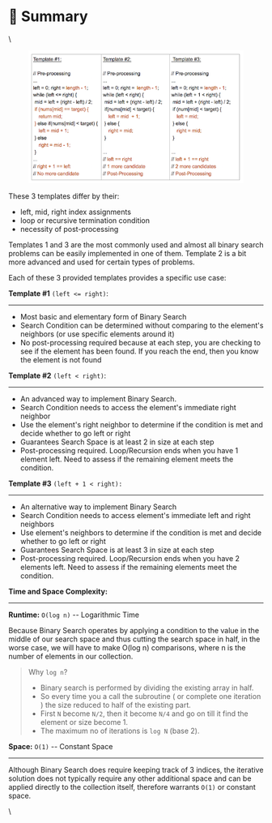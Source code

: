 # 🔸 Summary

\


<div align="left">

<figure><img src="../../../../.gitbook/assets/image (1) (1) (1) (1) (1) (1) (1).png" alt=""><figcaption></figcaption></figure>

</div>

These 3 templates differ by their:

* left, mid, right index assignments
* loop or recursive termination condition
* necessity of post-processing

Templates 1 and 3 are the most commonly used and almost all binary search problems can be easily implemented in one of them. Template 2 is a bit more advanced and used for certain types of problems.

Each of these 3 provided templates provides a specific use case:



**Template #1** `(left <= right)`:

***

* Most basic and elementary form of Binary Search
* Search Condition can be determined without comparing to the element's neighbors (or use specific elements around it)
* No post-processing required because at each step, you are checking to see if the element has been found. If you reach the end, then you know the element is not found

**Template #2** `(left < right)`:

***

* An advanced way to implement Binary Search.
* Search Condition needs to access the element's immediate right neighbor
* Use the element's right neighbor to determine if the condition is met and decide whether to go left or right
* Guarantees Search Space is at least 2 in size at each step
* Post-processing required. Loop/Recursion ends when you have 1 element left. Need to assess if the remaining element meets the condition.

**Template #3** `(left + 1 < right):`

***

* An alternative way to implement Binary Search
* Search Condition needs to access element's immediate left and right neighbors
* Use element's neighbors to determine if the condition is met and decide whether to go left or right
* Guarantees Search Space is at least 3 in size at each step
* Post-processing required. Loop/Recursion ends when you have 2 elements left. Need to assess if the remaining elements meet the condition.

**Time and Space Complexity:**

***

**Runtime:** `O(log n)` -- Logarithmic Time

Because Binary Search operates by applying a condition to the value in the middle of our search space and thus cutting the search space in half, in the worse case, we will have to make O(log n) comparisons, where n is the number of elements in our collection.

> Why `log n`?
>
> * Binary search is performed by dividing the existing array in half.
> * So every time you a call the subroutine ( or complete one iteration ) the size reduced to half of the existing part.
> * First `N` become `N/2`, then it become `N/4` and go on till it find the element or size become 1.
> * The maximum no of iterations is `log N` (base 2).

&#x20;

**Space:** `O(1)` -- Constant Space

***

Although Binary Search does require keeping track of 3 indices, the iterative solution does not typically require any other additional space and can be applied directly to the collection itself, therefore warrants `O(1)` or constant space.

\
